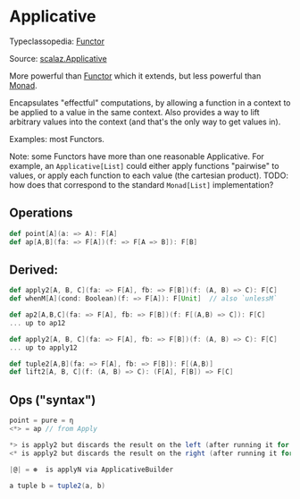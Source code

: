 # Applicative

Typeclassopedia: [Functor](https://wiki.haskell.org/Typeclassopedia#Applicative)

Source: [scalaz.Applicative](https://github.com/scalaz/scalaz/blob/series/7.2.x/core/src/main/scala/scalaz/Applicative.scala)

More powerful than [Functor](Functor.md) which it extends, but less powerful than [Monad](Monad.md).

Encapsulates "effectful" computations, by allowing a function in a context to be applied to a value in the same context. Also provides a way to lift arbitrary values into the context (and that's the only way to get values in).

Examples: most Functors.

Note: some Functors have more than one reasonable Applicative. For example, an `Applicative[List]` could either apply functions "pairwise" to values, or apply each function to each value (the cartesian product). TODO: how does that correspond to the standard `Monad[List]` implementation?

## Operations

```scala
def point[A](a: => A): F[A]
def ap[A,B](fa: => F[A])(f: => F[A => B]): F[B]
```

## Derived:

```scala
def apply2[A, B, C](fa: => F[A], fb: => F[B])(f: (A, B) => C): F[C]
def whenM[A](cond: Boolean)(f: => F[A]): F[Unit]  // also `unlessM`

def ap2[A,B,C](fa: => F[A], fb: => F[B])(f: F[(A,B) => C]): F[C]
... up to ap12

def apply2[A, B, C](fa: => F[A], fb: => F[B])(f: (A, B) => C): F[C]
... up to apply12

def tuple2[A,B](fa: => F[A], fb: => F[B]): F[(A,B)]
def lift2[A, B, C](f: (A, B) => C): (F[A], F[B]) => F[C]
```

## Ops ("syntax")

```scala
point = pure = η
<*> = ap // from Apply

*> is apply2 but discards the result on the left (after running it for its effects)
<* is apply2 but discards the result on the right (after running it for its effects)

|@| = ⊛  is applyN via ApplicativeBuilder

a tuple b = tuple2(a, b)
```